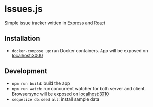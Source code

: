 # Issues.js
Simple issue tracker written in Express and React

## Installation
- `docker-compose up`: run Docker containers. App will be exposed on [localhost:3000](localhost:3000)

## Development
- `npm run build`: build the app
- `npm run watch`: run concurrent watcher for both server and client. Browsersync will be exposed on [localhost:3010](localhost:3010)
- `sequelize db:seed:all`: install sample data
